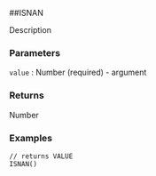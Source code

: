 ##ISNAN

Description

### Parameters
`value` : Number (required) - argument

### Returns
Number

### Examples
```
// returns VALUE
ISNAN()
```